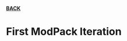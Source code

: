 [**BACK**](https://xemrael.github.io/Chaotic-Pack/Changelogs/index.html)

# First ModPack Iteration
